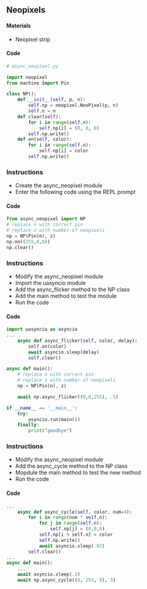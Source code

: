 ## Neopixels

#### Materials 
 - Neopixel strip

#### Code
```Python
# async_neopixel.py

import neopixel
from machine import Pin

class NP():
    def __init__(self, p, n):
        self.np = neopixel.NeoPixel(p, n)
        self.n = n
    def clear(self):
        for i in range(self.n):
            self.np[i] = (0, 0, 0)
        self.np.write()
    def on(self, color):
        for i in range(self.n):
            self.np[i] = color
        self.np.write()
```

### Instructions
 - Create the async_neopixel module
 - Enter the following code using the REPL prompt
 
#### Code
```Python
from async_neopixel import NP
# replace n with correct pin
# replace z with number of neopixels
np = NP(Pin(n), z)
np.on((255,0,0))
np.clear()
```

### Instructions
 - Modify the async_neopixel module
 - Import the uasyncio module
 - Add the async_flicker method to the NP class
 - Add the main method to test the module
 - Run the code

#### Code
```Python
import uasyncio as asyncio
...
    async def async_flicker(self, color, delay):
        self.on(color)
        await asyncio.sleep(delay)
        self.clear()

async def main():
    # replace n with correct pin
    # replace z with number of neopixels
    np = NP(Pin(n), z)

    await np.async_flicker((0,0,255), .5)

if __name__ == '__main__':
    try:
        asyncio.run(main())
    finally:
        print("goodbye")
```

### Instructions
 - Modify the async_neopixel module
 - Add the async_cycle method to the NP class
 - Mopdule the main method to test the new method
 - Run the code

#### Code
```Python
...
    async def async_cycle(self, color, num=4):
        for i in range(num * self.n):
            for j in range(self.n):
                self.np[j] = (0,0,0)
            self.np[i % self.n] = color
            self.np.write()
            await asyncio.sleep(.02)
        self.clear()
...
async def main():
    ...
    await asyncio.sleep(.2)
    await np.async_cycle((0, 255, 0), 3)
```
